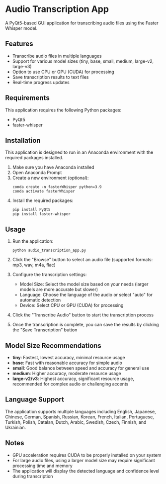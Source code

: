 # Audio Transcription App

A PyQt5-based GUI application for transcribing audio files using the Faster Whisper model.

## Features

- Transcribe audio files in multiple languages
- Support for various model sizes (tiny, base, small, medium, large-v2, large-v3)
- Option to use CPU or GPU (CUDA) for processing
- Save transcription results to text files
- Real-time progress updates

## Requirements

This application requires the following Python packages:
- PyQt5
- faster-whisper

## Installation

This application is designed to run in an Anaconda environment with the required packages installed.

1. Make sure you have Anaconda installed
2. Open Anaconda Prompt
3. Create a new environment (optional):
   ```
   conda create -n fasterWhisper python=3.9
   conda activate fasterWhisper
   ```
4. Install the required packages:
   ```
   pip install PyQt5
   pip install faster-whisper
   ```

## Usage

1. Run the application:
   ```
   python audio_transcription_app.py
   ```

2. Click the "Browse" button to select an audio file (supported formats: mp3, wav, m4a, flac)

3. Configure the transcription settings:
   - Model Size: Select the model size based on your needs (larger models are more accurate but slower)
   - Language: Choose the language of the audio or select "auto" for automatic detection
   - Device: Select CPU or GPU (CUDA) for processing

4. Click the "Transcribe Audio" button to start the transcription process

5. Once the transcription is complete, you can save the results by clicking the "Save Transcription" button

## Model Size Recommendations

- **tiny**: Fastest, lowest accuracy, minimal resource usage
- **base**: Fast with reasonable accuracy for simple audio
- **small**: Good balance between speed and accuracy for general use
- **medium**: Higher accuracy, moderate resource usage
- **large-v2/v3**: Highest accuracy, significant resource usage, recommended for complex audio or challenging accents

## Language Support

The application supports multiple languages including English, Japanese, Chinese, German, Spanish, Russian, Korean, French, Italian, Portuguese, Turkish, Polish, Catalan, Dutch, Arabic, Swedish, Czech, Finnish, and Ukrainian.

## Notes

- GPU acceleration requires CUDA to be properly installed on your system
- For large audio files, using a larger model size may require significant processing time and memory
- The application will display the detected language and confidence level during transcription 